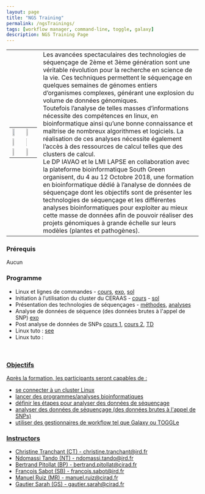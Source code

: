 ```yaml
---
layout: page
title: "NGS Training"
permalink: /ngsTrainings/
tags: [workflow manager, command-line, toggle, galaxy]
description: NGS Training Page
---
```

<table class="table-contact">
<tr>
    <td>
        <table class="table-contact"><tr><td><img height="50%" src="{{ site.url }}/images/logo/logo_lapse.png" alt="" /></td><td><img height="30%"  src="{{ site.url }}/images/logo/logo_iavao.jpeg" alt="" /></td></tr>
        <tr><td><img height="35%"  src="{{ site.url }}/images/logo/logo_ceraas.jpeg" alt="" /></td><td><img height="10%"   src="{{ site.url }}/images/logo-cirad.png" alt="" /></td></tr>
        <tr><td><img height="40%"   src="{{ site.url }}/images/logo_ird.png" alt="" /></td><td><img height="40%"   src="{{ site.url }}/images/logo/logo_isra.jpg" alt="" /></td></tr></table>
    </td>
<td>
Les avancées spectaculaires des technologies de séquençage de 2ème et 3ème génération sont une véritable révolution pour la recherche en science de la vie. 
Ces techniques permettent le séquençage en quelques semaines de génomes entiers d’organismes complexes, générant une explosion du volume de données génomiques. <br />
Toutefois l’analyse de telles masses d’informations nécessite des compétences en linux, en bioinformatique ainsi qu’une bonne connaissance et maîtrise de nombreux algorithmes et logiciels. 
La réalisation de ces analyses nécessite également l’accès à des ressources de calcul telles que des clusters de calcul. <br />
Le DP IAVAO et le LMI LAPSE en collaboration avec la plateforme bioinformatique South Green organisent, du 4 au 12 Octobre 2018, une formation en bioinformatique dédié à l’analyse de données de séquençage dont les objectifs sont de présenter les technologies de séquençage et les différentes analyses bioinformatiques pour exploiter au mieux cette masse de données afin de pouvoir réaliser des projets génomiques à grande échelle sur leurs modèles (plantes et pathogènes).
</td>
</tr>
</table>


### Prérequis
Aucun 
<div id="colonne1">
<h3>Programme</h3>
<ul>
<li>Linux et lignes de commandes - <a target="_blank" href="{{ site.url }}/files/linux/GuideDeSurvieLinux-thies2018.pdf">cours</a>, <a target="_blank" href="{{ site.url }}/linux/linuxGuidePractice">exo</a>, <a target="_blank" href="{{ site.url }}/files/linux/linux-solution.pdf.pdf">sol</a> </li>
<li>Initiation à l’utilisation du cluster du CERAAS - <a target="_blank" href="{{ site.url }}/files/hpc/HPC_thies.pdf">cours</a> - <a target="_blank" href="{{ site.url }}/files/linux/linux-solution.pdf">sol</a></li>
<li>Présentation des technologies de séquençages - <a target="_blank" href="{{ site.url }}/files/NGS-methode.pdf">méthodes</a>, <a target="_blank" href="{{ site.url }}/files/NGS-analyses.pdf">analyses</a></li>
<li>Analyse de données de séquence (des données brutes à l'appel de SNP) <a target="_blank" href="{{ site.url }}/files/TPmapping.pdf">exo</a></li>
<li>Post analyse de données de SNPs <a target="_blank" href="{{ site.url }}/files/Inititiation_Galaxy_2018.pdf">cours 1</a>, <a target="_blank" href="{{ site.url }}/files/cours_polymorphismes_2016.pdf">cours 2</a>, <a target="_blank" href="{{ site.url }}/files/TD_polymorphisme_2016.pdf">TD</a></li>    
<li>Linux tuto : <a target="_blank" href="{{ site.url }}/linux/linuxTuto">see</a> </li>
<li>Linux tuto : <a target="_blank" href="https://southgreenplatform.github.io/tutorials//bioanalysis/polymorphism/"</a> </li>
</ul>
    <br />
</div>

<div id="colonne2">
<h3>Objectifs</h3>
Après la formation, les participants seront capables de :
<ul>
<li>se connecter à un cluster Linux  </li>
<li>lancer des programmes/analyses bioinformatiques</li>
<li>définir les étapes pour analyser des données de séquençage</li>
<li>analyser des données de séquençage (des données brutes à l'appel de SNPs)</li>
<li>utiliser des gestionnaires de workflow tel que Galaxy ou TOGGLe</li>
</ul>
</div>


<div id="nextInline" class="clearfix">
<h3>Instructors</h3>
<ul>
    <li>Christine Tranchant (CT) - christine.tranchant@ird.fr</li>
    <li>Ndomassi Tando (NT) - ndomassi.tando@ird.fr </li>
    <li>Bertrand Pitollat (BP) - bertrand.pitollat@cirad.fr </li>
    <li>François Sabot (SB) - francois.sabot@ird.fr </li>
    <li>Manuel Ruiz (MR) - manuel.ruiz@cirad.fr</li>
    <li>Gautier Sarah (GS) - gautier.sarah@cirad.fr</li>
</ul>
</div>
